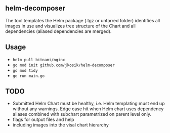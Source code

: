 ## helm-decomposer
The tool templates the Helm package (.tgz or untarred folder) identifies all images in use and visualizes tree structure of the Chart and all dependencies (aliased dependencies are merged).

## Usage
- `helm pull bitnami/nginx`
- `go mod init github.com/jkosik/helm-decomposer`
- `go mod tidy`
- `go run main.go`

## TODO
- Submitted Helm Chart must be healthy, i.e. Helm templating must end up without any warnings. Edge case hit when Helm chart uses dependency aliases combined with subchart parametrized on parent level only.
- flags for output files and help
- including images into the visal chart hierarchy 
